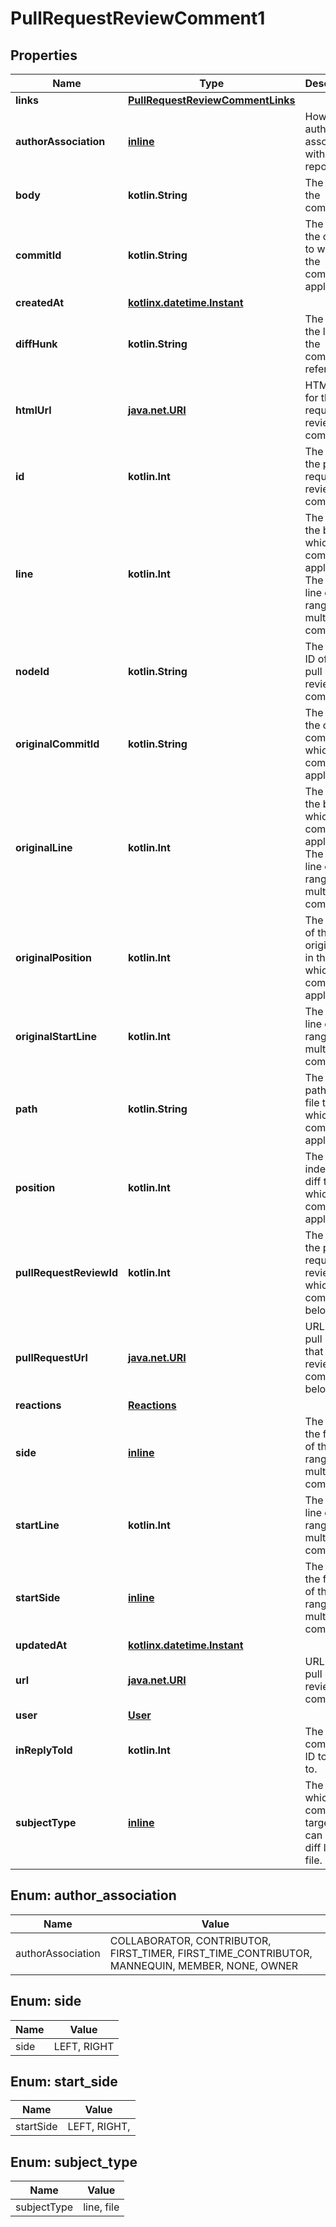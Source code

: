 
# PullRequestReviewComment1

## Properties
Name | Type | Description | Notes
------------ | ------------- | ------------- | -------------
**links** | [**PullRequestReviewCommentLinks**](PullRequestReviewCommentLinks.md) |  | 
**authorAssociation** | [**inline**](#AuthorAssociation) | How the author is associated with the repository. | 
**body** | **kotlin.String** | The text of the comment. | 
**commitId** | **kotlin.String** | The SHA of the commit to which the comment applies. | 
**createdAt** | [**kotlinx.datetime.Instant**](kotlinx.datetime.Instant.md) |  | 
**diffHunk** | **kotlin.String** | The diff of the line that the comment refers to. | 
**htmlUrl** | [**java.net.URI**](java.net.URI.md) | HTML URL for the pull request review comment. | 
**id** | **kotlin.Int** | The ID of the pull request review comment. | 
**line** | **kotlin.Int** | The line of the blob to which the comment applies. The last line of the range for a multi-line comment | 
**nodeId** | **kotlin.String** | The node ID of the pull request review comment. | 
**originalCommitId** | **kotlin.String** | The SHA of the original commit to which the comment applies. | 
**originalLine** | **kotlin.Int** | The line of the blob to which the comment applies. The last line of the range for a multi-line comment | 
**originalPosition** | **kotlin.Int** | The index of the original line in the diff to which the comment applies. | 
**originalStartLine** | **kotlin.Int** | The first line of the range for a multi-line comment. | 
**path** | **kotlin.String** | The relative path of the file to which the comment applies. | 
**position** | **kotlin.Int** | The line index in the diff to which the comment applies. | 
**pullRequestReviewId** | **kotlin.Int** | The ID of the pull request review to which the comment belongs. | 
**pullRequestUrl** | [**java.net.URI**](java.net.URI.md) | URL for the pull request that the review comment belongs to. | 
**reactions** | [**Reactions**](Reactions.md) |  | 
**side** | [**inline**](#Side) | The side of the first line of the range for a multi-line comment. | 
**startLine** | **kotlin.Int** | The first line of the range for a multi-line comment. | 
**startSide** | [**inline**](#StartSide) | The side of the first line of the range for a multi-line comment. | 
**updatedAt** | [**kotlinx.datetime.Instant**](kotlinx.datetime.Instant.md) |  | 
**url** | [**java.net.URI**](java.net.URI.md) | URL for the pull request review comment | 
**user** | [**User**](User.md) |  | 
**inReplyToId** | **kotlin.Int** | The comment ID to reply to. |  [optional]
**subjectType** | [**inline**](#SubjectType) | The level at which the comment is targeted, can be a diff line or a file. |  [optional]


<a id="AuthorAssociation"></a>
## Enum: author_association
Name | Value
---- | -----
authorAssociation | COLLABORATOR, CONTRIBUTOR, FIRST_TIMER, FIRST_TIME_CONTRIBUTOR, MANNEQUIN, MEMBER, NONE, OWNER


<a id="Side"></a>
## Enum: side
Name | Value
---- | -----
side | LEFT, RIGHT


<a id="StartSide"></a>
## Enum: start_side
Name | Value
---- | -----
startSide | LEFT, RIGHT, 


<a id="SubjectType"></a>
## Enum: subject_type
Name | Value
---- | -----
subjectType | line, file



